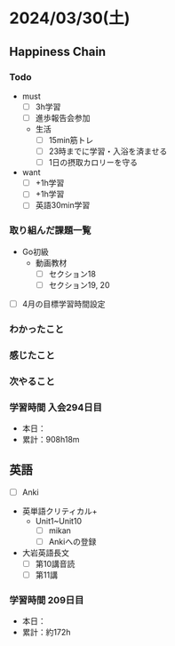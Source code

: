 # 2024/03/30(土)

## Happiness Chain

### Todo

- must
  - [ ] 3h学習
  - [ ] 進歩報告会参加
  - 生活
    - [ ] 15min筋トレ
    - [ ] 23時までに学習・入浴を済ませる
    - [ ] 1日の摂取カロリーを守る
- want
  - [ ] +1h学習
  - [ ] +1h学習
  - [ ] 英語30min学習

### 取り組んだ課題一覧

- Go初級
  - 動画教材
    - [ ] セクション18
    - [ ] セクション19, 20
- [ ] 4月の目標学習時間設定

### わかったこと

### 感じたこと

### 次やること

### 学習時間 入会294日目

- 本日：
- 累計：908h18m

## 英語

- [ ] Anki
- 英単語クリティカル+
  - Unit1~Unit10
    - [ ] mikan
    - [ ] Ankiへの登録
- 大岩英語長文
  - [ ] 第10講音読
  - [ ] 第11講

### 学習時間 209日目

- 本日：
- 累計：約172h
